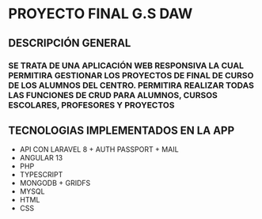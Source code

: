 <H1>PROYECTO FINAL G.S DAW</H1>

<H2>DESCRIPCIÓN GENERAL</H2>
<H3>SE TRATA DE UNA APLICACIÓN WEB RESPONSIVA LA CUAL PERMITIRA GESTIONAR LOS PROYECTOS DE FINAL DE CURSO DE LOS ALUMNOS DEL CENTRO. PERMITIRA REALIZAR TODAS LAS FUNCIONES DE CRUD PARA ALUMNOS, CURSOS ESCOLARES, PROFESORES Y PROYECTOS
</H3>

<H2>TECNOLOGIAS IMPLEMENTADOS EN LA APP</H2>
<UL>
  <LI>   API CON LARAVEL 8 + AUTH PASSPORT + MAIL</LI>
   <LI>    ANGULAR 13 </LI>
   <LI>  PHP </LI>
   <LI>  TYPESCRIPT </LI>
   <LI>    MONGODB + GRIDFS</LI>
   <LI>  MYSQL </LI>
  <LI>  HTML </LI>
  <LI>  CSS </LI>
  </UL>
 
